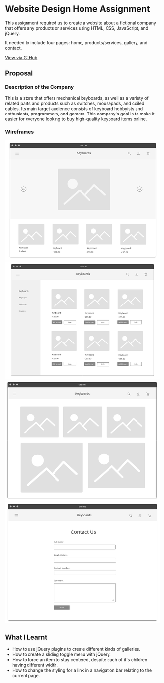 # Website Design Home Assignment

This assignment required us to create a website about a fictional company that offers any products or services using HTML, CSS, JavaScript, and jQuery.

It needed to include four pages: home, products/services, gallery, and contact.

[View via GitHub](https://emuel-vassallo.github.io/keyboards-shop-website/)

## Proposal

### Description of the Company

This is a store that offers mechanical keyboards, as well as a variety of related parts and products such as switches, mousepads, and coiled cables. Its main target audience consists of keyboard hobbyists and enthusiasts, programmers, and gamers. This company's goal is to make it easier for everyone looking to buy high-quality keyboard items online.

### Wireframes

![](img/wireframes/home.png)
![](img/wireframes/products.png)
![](img/wireframes/gallery.png)
![](img/wireframes/contact.png)

## What I Learnt

- How to use jQuery plugins to create different kinds of galleries.
- How to create a sliding toggle menu with jQuery.
- How to force an item to stay centered, despite each of it's children having different width.
- How to change the styling for a link in a navigation bar relating to the current page.
